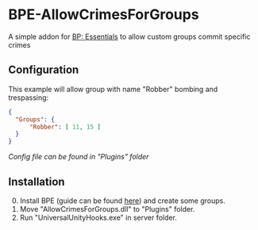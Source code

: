 # BPE-AllowCrimesForGroups

A simple addon for [BP: Essentials](https://userr00t.github.io/BP-Essentials/) to allow custom groups commit specific crimes

## Configuration

This example will allow group with name "Robber" bombing and trespassing:
```json
{
  "Groups": {
      "Robber": [ 11, 15 ]
  }
}
```
*Config file can be found in "Plugins" folder*

## Installation

0. Install BPE (guide can be found [here](https://userr00t.github.io/BP-Essentials/#Installation)) and create some groups.
1. Move "AllowCrimesForGroups.dll" to "Plugins" folder.
2. Run "UniversalUnityHooks.exe" in server folder.
